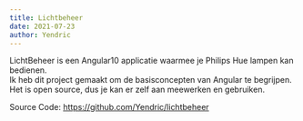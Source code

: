 ```yaml
---
title: Lichtbeheer
date: 2021-07-23
author: Yendric
---
```


LichtBeheer is een Angular10 applicatie waarmee je Philips Hue lampen kan bedienen.  
Ik heb dit project gemaakt om de basisconcepten van Angular te begrijpen.  
Het is open source, dus je kan er zelf aan meewerken en gebruiken.

Source Code: <https://github.com/Yendric/lichtbeheer>